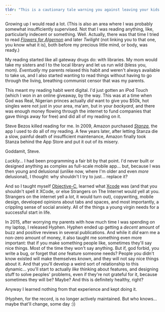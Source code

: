 ```yaml
---
tldr: "This is a cautionary tale warning you against leaving your kids alone in front of screens. By doing so you'll set them on a path to permanent illiteracy and attention deficit issues. But if you're really, really unlucky, you'll set them on a path to working in B2B SAAS."
---
```


Growing up I would read a lot. (This is also an area where I was probably somewhat insufficiently supervised. Not that I was reading anything, like, particularly indecent or something. Well. Actually, there was that time I tried to read [_Flowers for Algernon_](https://www.goodreads.com/book/show/18373.Flowers_for_Algernon) and later _Twilight_ (not linking you to that one, you know what it is), both before my precious little mind, or body, was ready.)

My reading started like all gateway drugs do: with libraries. My mom would take my sisters and I to the local library and let us run wild (bless you, mom). _Eventually_ my parents relaxed this habit and weren't always available to take us, and I also started wanting to read things without having to go through the living, breathing communist censor that was my parents.

This meant my reading habit went digital. I'd just gotten an iPod Touch (which I won in an online giveaway, by the way. This was at a time when God was Real, Nigerian princes actually _did_ want to give you $50k, hot singles were not just in your area, ma'am, but in your _backyard_, and there was enough money flowing through the internet to fund companies that gave things away for free) and did all of my reading on it.

Steve Bezos killed reading for me. In 2009, Amazon purchased [_Stanza_](https://en.wikipedia.org/wiki/Lexcycle), the app I used to do all of my reading. A few years later, after letting Stanza die a slow, painful death of insufficient maintenance, Amazon finally took Stanza behind the App Store and put it out of its misery.

Goddamit, Steve.

_Luckily..._ I had been programming a fair bit by that point. I'd never built or designed anything as complex as full-scale mobile app... but, because I was then young and delusional (unlike now, where I'm older and even _more_ delusional), I thought: why shouldn't I try to just... replace it?

And so I taught myself [Objective-C](https://en.wikipedia.org/wiki/Objective-C), learned what [Xcode](https://en.wikipedia.org/wiki/Xcode) was (and that you shouldn't spell it XCode, or else Strangers on The Internet would yell at you. Strangers on the internet yell a _lot_, it would turn out), copywriting, mobile design, developed opinions about tabs and spaces, and most importantly, a crippling sense of social anxiety. All of the things a young virgin needs for a successful start in life.

In 2015, after worrying my parents with how much time I was spending on my laptop, I released Hyphen. Hyphen ended up getting a _decent_ amount of buzz and positive reviews in several publications. And while it _did_ earn me a non-zero amount of money, it also taught me something even more important: that if you make something people like, sometimes they'll say nice things. Most of the time they won't say anything. But if, god forbid, you write a bug, or forget that _one_ feature someone needs? People you didn't know existed will make themselves _known_, and they will not say nice things about it. And that you'll develop a weird sort of relationship to this dynamic... you'll start to actually _like_ thinking about features, and designing stuff to solve peoples' problems, even if they're not grateful for it, because sometimes they will be? Maybe? And this is definitely healthy, right?

Anyway I learned nothing from that experience and kept doing it.

(Hyphen, for the record, is no longer actively maintained. But who knows... maybe that'll change, some day :))